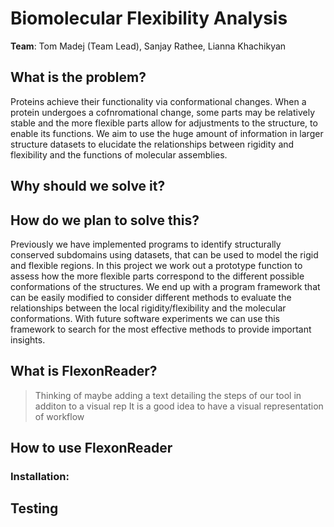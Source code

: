 # Biomolecular Flexibility Analysis
**Team**: Tom Madej (Team Lead), Sanjay Rathee, Lianna Khachikyan 
## What is the problem? 
Proteins achieve their functionality via conformational changes. When a protein undergoes a cofnromational change, some parts may be relatively stable and the more flexible parts allow for adjustments to the structure, to enable its functions. We aim to use the huge amount of information in larger structure datasets to elucidate the relationships between rigidity and flexibility and the functions of molecular assemblies.
## Why should we solve it?  

  
## How do we plan to solve this? 
Previously we have implemented programs to identify structurally conserved subdomains using datasets, that can be used to model the rigid and flexible regions. In this project we work out a prototype function to assess how the more flexible parts correspond to the different possible conformations of the structures.  We end up with a program framework that can be easily modified to consider different methods to evaluate the relationships between the local rigidity/flexibility and the molecular conformations. With future software experiments we can use this framework to search for the most effective methods to provide important insights. 
## What is FlexonReader?
   > Thinking of maybe adding a text detailing the steps of our tool in additon to a visual rep
   > It is a good idea to have a visual representation of workflow 
## How to use FlexonReader 
### Installation:

## Testing 


